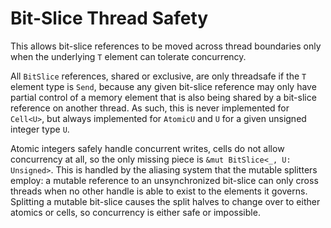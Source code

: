 # Bit-Slice Thread Safety

This allows bit-slice references to be moved across thread boundaries only when
the underlying `T` element can tolerate concurrency.

All `BitSlice` references, shared or exclusive, are only threadsafe if the `T`
element type is `Send`, because any given bit-slice reference may only have
partial control of a memory element that is also being shared by a bit-slice
reference on another thread. As such, this is never implemented for `Cell<U>`,
but always implemented for `AtomicU` and `U` for a given unsigned integer type
`U`.

Atomic integers safely handle concurrent writes, cells do not allow concurrency
at all, so the only missing piece is `&mut BitSlice<_, U: Unsigned>`. This is
handled by the aliasing system that the mutable splitters employ: a mutable
reference to an unsynchronized bit-slice can only cross threads when no other
handle is able to exist to the elements it governs. Splitting a mutable
bit-slice causes the split halves to change over to either atomics or cells, so
concurrency is either safe or impossible.

